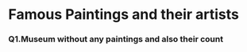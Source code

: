 <h1>Famous Paintings and their artists</h1>

<h3>Q1.Museum without any paintings and also their count</h3>
